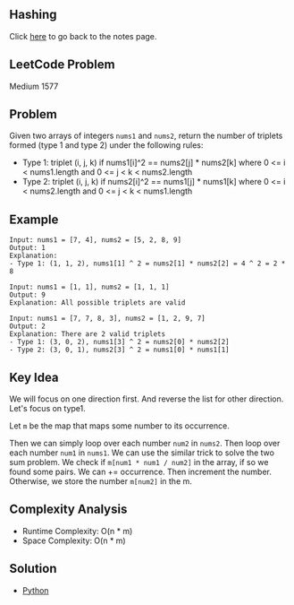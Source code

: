 ## Hashing
Click [here](../notes.md) to go back to the notes page.

## LeetCode Problem
Medium 1577

## Problem
Given two arrays of integers `nums1` and `nums2`, return the number of triplets formed (type 1 and type 2) under the following rules:
- Type 1: triplet (i, j, k) if nums1[i]^2 == nums2[j] * nums2[k] where 0 <= i < nums1.length and 0 <= j < k < nums2.length
- Type 2: triplet (i, j, k) if nums2[i]^2 == nums1[j] * nums1[k] where 0 <= i < nums2.length and 0 <= j < k < nums1.length

## Example
```
Input: nums1 = [7, 4], nums2 = [5, 2, 8, 9]
Output: 1
Explanation:
- Type 1: (1, 1, 2), nums1[1] ^ 2 = nums2[1] * nums2[2] = 4 ^ 2 = 2 * 8

Input: nums1 = [1, 1], nums2 = [1, 1, 1]
Output: 9
Explanation: All possible triplets are valid

Input: nums1 = [7, 7, 8, 3], nums2 = [1, 2, 9, 7]
Output: 2
Explanation: There are 2 valid triplets
- Type 1: (3, 0, 2), nums1[3] ^ 2 = nums2[0] * nums2[2]
- Type 2: (3, 0, 1), nums2[3] ^ 2 = nums1[0] * nums1[1]
```

## Key Idea
We will focus on one direction first. And reverse the list for other direction. Let's focus on type1.

Let `m` be the map that maps some number to its occurrence.

Then we can simply loop over each number `num2` in `nums2`. Then loop over each number `num1` in `nums1`. We can use the similar trick to solve the two sum problem. We check if `m[num1 * num1 / num2]` in the array, if so we found some pairs. We can += occurrence. Then increment the number. Otherwise, we store the number `m[num2]` in the m.


## Complexity Analysis
- Runtime Complexity: O(n * m)
- Space Complexity: O(n * m)

## Solution
- [Python](./solution.py)